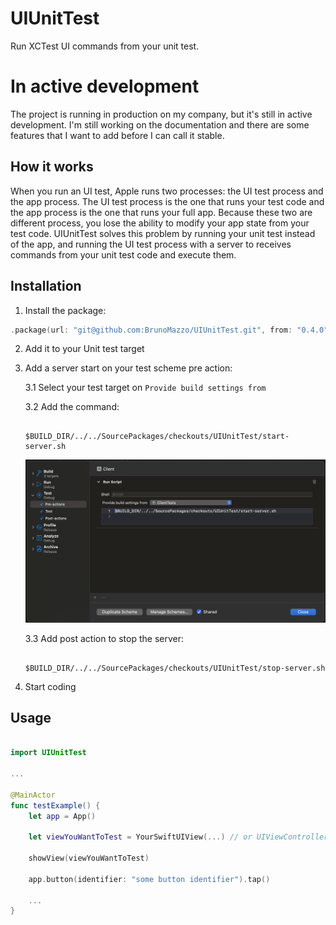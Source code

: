 # UIUnitTest

Run XCTest UI commands from your unit test.

# In active development

The project is running in production on my company, but it's still in active development. I'm still working on the documentation and there are some features that I want to add before I can call it stable.

## How it works

When you run an UI test, Apple runs two processes: the UI test process and the app process. The UI test process is the one that runs your test code and the app process is the one that runs your full app. Because these two are different process, you lose the ability to modify your app state from your test code. UIUnitTest solves this problem by running your unit test instead of the app, and running the UI test process with a server to receives commands from your unit test code and execute them.

## Installation

1. Install the package:

```swift
.package(url: "git@github.com:BrunoMazzo/UIUnitTest.git", from: "0.4.0")
```

2. Add it to your Unit test target

3. Add a server start on your test scheme pre action:

   3.1 Select your test target on `Provide build settings from`
   
   3.2 Add the command: 
    ```shell
    
    $BUILD_DIR/../../SourcePackages/checkouts/UIUnitTest/start-server.sh
    ```

    ![Pre action panel](docs/pre-action.png)

    3.3 Add post action to stop the server:
    ```shell
    
    $BUILD_DIR/../../SourcePackages/checkouts/UIUnitTest/stop-server.sh
    ```

4. Start coding


## Usage

```swift

import UIUnitTest

...

@MainActor
func testExample() {
    let app = App()

    let viewYouWantToTest = YourSwiftUIView(...) // or UIViewController

    showView(viewYouWantToTest)
    
    app.button(identifier: "some button identifier").tap()

    ...
}
```